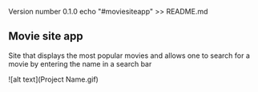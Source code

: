 Version number  0.1.0 
echo "#moviesiteapp" >> README.md
## Movie site app

Site that displays the most popular movies and allows one to search for a movie by entering the name in a search bar

![alt text](Project Name.gif)